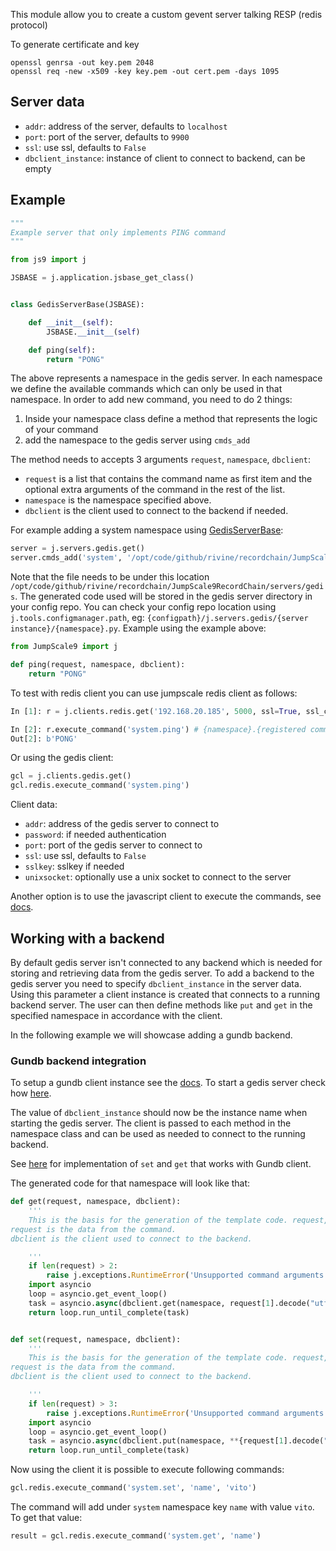 This module allow you to create a custom gevent server talking RESP (redis protocol)

To generate certificate and key 
```
openssl genrsa -out key.pem 2048
openssl req -new -x509 -key key.pem -out cert.pem -days 1095
```

## Server data

- `addr`: address of the server, defaults to `localhost`
- `port`: port of the server, defaults to `9900`
- `ssl`: use ssl, defaults to `False`
- `dbclient_instance`: instance of client to connect to backend, can be empty

## Example
```python
"""
Example server that only implements PING command
"""

from js9 import j

JSBASE = j.application.jsbase_get_class()


class GedisServerBase(JSBASE):

    def __init__(self):
        JSBASE.__init__(self)

    def ping(self):
        return "PONG"
```

The above represents a namespace in the gedis server. In each namespace we define the available commands which can only be used in that namespace.
In order to add new command, you need to do 2 things:

1. Inside your namespace class define a method that represents the logic of your command
2. add the namespace to the gedis server using `cmds_add`

The method needs to accepts 3 arguments `request`, `namespace`, `dbclient`:

- `request` is a list that contains the command name as first item and the optional extra arguments of the command in the rest of the list.
- `namespace` is the namespace specified above.
- `dbclient` is the client used to connect to the backend if needed.

For example adding a system namespace using [GedisServerBase](GedisServerBase.py):

```python
server = j.servers.gedis.get()
server.cmds_add('system', '/opt/code/github/rivine/recordchain/JumpScale9RecordChain/servers/gedis/GedisServerBase.py')
```

Note that the file needs to be under this location `/opt/code/github/rivine/recordchain/JumpScale9RecordChain/servers/gedis`.
The generated code used will be stored in the gedis server directory in your config repo. You can check your config repo location using `j.tools.configmanager.path`, eg: `{configpath}/j.servers.gedis/{server instance}/{namespace}.py`. Example using the example above:

```python
from JumpScale9 import j

def ping(request, namespace, dbclient):
    return "PONG"

```

To test with redis client you can use jumpscale redis client as follows:

```python
In [1]: r = j.clients.redis.get('192.168.20.185', 5000, ssl=True, ssl_certfile='/tmp/cert.pem', ssl_keyfile='/tmp/key.pem')

In [2]: r.execute_command('system.ping') # {namespace}.{registered command in that namespace}
Out[2]: b'PONG'
```

Or using the gedis client:

```python
gcl = j.clients.gedis.get()
gcl.redis.execute_command('system.ping')
```

Client data:

- `addr`: address of the gedis server to connect to
- `password`: if needed authentication
- `port`: port of the gedis server to connect to
- `ssl`: use ssl, defaults to `False`
- `sslkey`: sslkey if needed
- `unixsocket`: optionally use a unix socket to connect to the server

Another option is to use the javascript client to execute the commands, see [docs](https://github.com/incubaid/redisjs).

## Working with a backend

By default gedis server isn't connected to any backend which is needed for storing and retrieving data from the gedis server. To add a backend to the gedis server you need to specify `dbclient_instance` in the server data. Using this parameter a client instance is created that connects to a running backend server. The user can then define methods like `put` and `get` in the specified namespace in accordance with the client.

In the following example we will showcase adding a gundb backend.

### Gundb backend integration

To setup a gundb client instance see the [docs](../../clients/gedis_backends/README.md). To start a gedis server check how [here](../Gundb/README.md).

The value of `dbclient_instance` should now be the instance name when starting the gedis server. The client is passed to each method in the namespace class and can be used as needed to connect to the running backend.

See [here](GedisServerBase.py) for implementation of `set` and `get` that works with Gundb client.

The generated code for that namespace will look like that:

```python
def get(request, namespace, dbclient):
    '''
    This is the basis for the generation of the template code. request,namespace and dbclient will be added in the template after server start.
request is the data from the command.
dbclient is the client used to connect to the backend.

    '''
    if len(request) > 2:
        raise j.exceptions.RuntimeError('Unsupported command arguments')
    import asyncio
    loop = asyncio.get_event_loop()
    task = asyncio.async(dbclient.get(namespace, request[1].decode("utf-8")))
    return loop.run_until_complete(task)


def set(request, namespace, dbclient):
    '''
    This is the basis for the generation of the template code. request,namespace and dbclient will be added in the template after server start.
request is the data from the command.
dbclient is the client used to connect to the backend.

    '''
    if len(request) > 3:
        raise j.exceptions.RuntimeError('Unsupported command arguments')
    import asyncio
    loop = asyncio.get_event_loop()
    task = asyncio.async(dbclient.put(namespace, **{request[1].decode("utf-8"): request[2].decode("utf-8")}))
    return loop.run_until_complete(task)
```

Now using the client it is possible to execute following commands:

```python
gcl.redis.execute_command('system.set', 'name', 'vito')
```

The command will add under `system` namespace key `name` with value `vito`. To get that value:

```python
result = gcl.redis.execute_command('system.get', 'name')
```